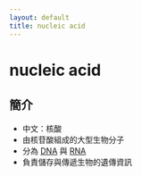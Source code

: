 ```yaml
---
layout: default
title: nucleic acid
---
```


# nucleic acid

## 簡介

- 中文：核酸
- 由核苷酸組成的大型生物分子
- 分為 [DNA](deoxyribonucleic-acid) 與 [RNA](ribonucleic-acid)
- 負責儲存與傳遞生物的遺傳資訊
